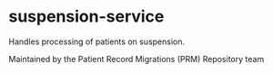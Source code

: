 # suspension-service

Handles processing of patients on suspension.

Maintained by the Patient Record Migrations (PRM) Repository team
